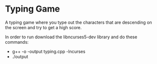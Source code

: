 # Typing Game

A typing game where you type out the characters that are descending on the screen and try to get a high score.

In order to run download the libncurses5-dev library and do these commands:
- g++ -o -output typing.cpp -lncurses 
- ./output
